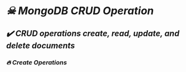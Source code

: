 # *☠ MongoDB CRUD Operation*

## *✔️ CRUD operations create, read, update, and delete documents*

### *🔥 Create Operations*
